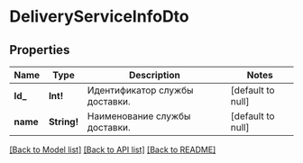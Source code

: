 # DeliveryServiceInfoDto

## Properties
Name | Type | Description | Notes
------------ | ------------- | ------------- | -------------
**Id_** | **Int!** | Идентификатор службы доставки. | [default to null]
**name** | **String!** | Наименование службы доставки. | [default to null]

[[Back to Model list]](../README.md#documentation-for-models) [[Back to API list]](../README.md#documentation-for-api-endpoints) [[Back to README]](../README.md)


